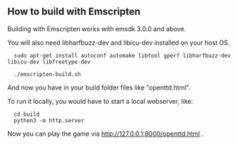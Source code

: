 ## How to build with Emscripten

Building with Emscripten works with emsdk 3.0.0 and above.

You will also need libharfbuzz-dev and libicu-dev installed on your host OS.


```
  sudo apt-get install autoconf automake libtool gperf libharfbuzz-dev libicu-dev libfreetype-dev

  ./emscripten-build.sh
```

And now you have in your build folder files like "openttd.html".

To run it locally, you would have to start a local webserver, like:

```
  cd build
  python3 -m http.server
````

Now you can play the game via http://127.0.0.1:8000/openttd.html .
